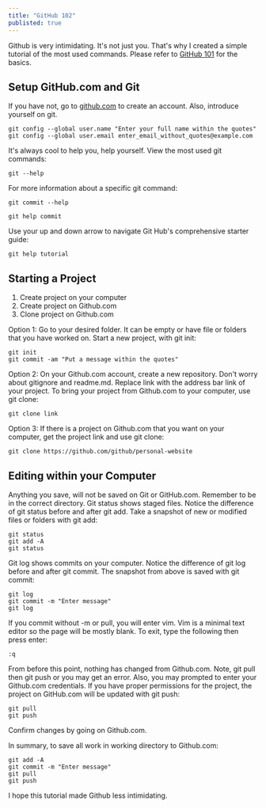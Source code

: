 ```yaml
---
title: "GitHub 102"
publisted: true
---
```

Github is very intimidating. It's not just you. That's why I created a simple tutorial of the most used commands. Please refer to [GitHub 101](../../15/github) for the basics.

## Setup GitHub.com and Git
If you have not, go to [github.com](https://github.com) to create an account. Also, introduce yourself on git.
```console
git config --global user.name "Enter your full name within the quotes"
git config --global user.email enter_email_without_quotes@example.com
```
It's always cool to help you, help yourself. View the most used git commands:
```console
git --help 
```
For more information about a specific git command: 
```console
git commit --help
```
```console
git help commit
```
Use your up and down arrow to navigate Git Hub's comprehensive starter guide:
```console
git help tutorial
```
## Starting a Project
1. Create project on your computer
2. Create project on Github.com
3. Clone project on Github.com

Option 1: Go to your desired folder. It can be empty or have file or folders that you have worked on. Start a new project, with git init:
```console
git init
git commit -am "Put a message within the quotes"
```
Option 2: On your Github.com account, create a new repository. Don't worry about gitignore and readme.md. Replace link with the address bar link of your project. To bring your project from Github.com to your computer, use git clone:
```console
git clone link
```
Option 3: If there is a project on Github.com that you want on your computer, get the project link and use git clone:
```console
git clone https://github.com/github/personal-website
```

## Editing within your Computer
Anything you save, will not be saved on Git or GitHub.com. Remember to be in the correct directory. 
Git status shows staged files. Notice the difference of git status before and after git add. Take a snapshot of new or modified files or folders with git add:
```console
git status
git add -A
git status
```
Git log shows commits on your computer. Notice the difference of git log before and after git commit. The snapshot from above is saved with git commit:
```console
git log
git commit -m "Enter message"
git log
```
If you commit without -m or pull, you will enter vim. Vim is a minimal text editor so the page will be mostly blank. 
To exit, type the following then press enter:

```console
:q
```
From before this point, nothing has changed from Github.com. Note, git pull then git push or you may get an error. Also, you may prompted to enter your Github.com credentials. If you have proper permissions for the project, the project on GitHub.com will be updated with git push:
```console
git pull
git push
```
Confirm changes by going on Github.com.

In summary, to save all work in working directory to Github.com:
```console
git add -A
git commit -m "Enter message"
git pull
git push
```
I hope this tutorial made Github less intimidating.

